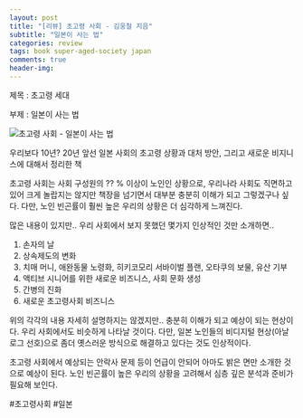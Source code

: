 ```yaml
---
layout: post
title: "[리뷰] 초고령 사회 - 김웅철 지음"
subtitle: "일본이 사는 법"
categories: review
tags: book super-aged-society japan
comments: true
header-img: 
---
```


제목 : 초고령 세대

부제 : 일본이 사는 법 

![초고령 사회 - 일본이 사는 법](https://youngsungson.github.io/assets/img/review/20240403-review-book-super-aged-society.jpg)

우리보다 10년? 20년 앞선 일본 사회의 초고령 상황과 대처 방안, 그리고 새로운 비지니스에 대해서 정리한 책

초고령 사회는 사회 구성원의 ?? % 이상이 노인인 상황으로, 우리나라 사회도 직면하고 있어 크게 놀랍지는 않지만 책장을 넘기면서 대부분 충분히 이해가 되고 그렇겠구나 싶다. 다만, 노인 빈곤률이 훨씬 높은 우리의 상황은 더 심각하게 느껴진다.

많은 내용이 있지만.. 우리 사회에서 보지 못했던 몇가지 인상적인 것만 소개하면..

1. 손자의 날
2. 상속제도의 변화
3. 치매 머니, 애완동물 노령화, 히키코모리 서바이벌 플랜, 오타쿠의 보물, 유산 기부
4. 액티브 시니어를 위한 새로운 비즈니스, 사회 문화 생성
5. 간병의 진화
6. 새로운 초고령사회 비즈니스

위의 각각의 내용 자세히 설명하지는 않겠지만.. 충분히 이해가 되고 예상이 되는 현상이다. 우리 사회에서도 비슷하게 나타날 것이다. 다만, 일본 노인들의 비디지털 현상(아날로그 선호)으로 좀더 옛스러운 방식으로 해결하고 있다는 것도 인상적이다.

초고령 사회에서 예상되는 안락사 문제 등이 언급이 안되어 아마도 밝은 면만 소개한 것으로 예상이 된다. 노인 빈곤률이 높은 우리의 상황을 고려해서 심층 깊은 분석과 준비가 필요해 보인다.


#초고령사회 #일본


